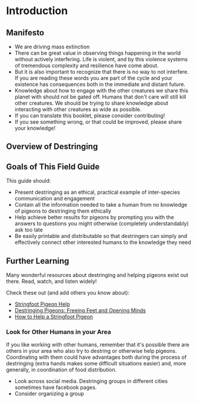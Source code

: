 # Introduction


## Manifesto

- We are driving mass extinction
- There can be great value in observing things happening in the world without actively interfering. Life is violent, and by this violence systems of tremendous complexity and resilience have come about.
- But it is also important to recognize that there is no way to not interfere. If you are reading these words you are part of the cycle and your existence has consequences both in the immediate and distant future.
- Knowledge about how to engage with the other creatures we share this planet with should not be gated off. Humans that don't care will still kill other creatures. We should be trying to share knowledge about interacting with other creatures as wide as possible.
- If you can translate this booklet, please consider contributing!
- If you see something wrong, or that could be improved, please share your knowledge!


## Overview of Destringing


## Goals of This Field Guide

This guide should:

- Present destringing as an ethical, practical example of inter-species communication and engagement
- Contain all the information needed to take a human from no knowledge of pigeons to destringing them ethically
- Help achieve better results for pigeons by prompting you with the answers to questions you might otherwise (completely understandably) ask too late
- Be easily printable and distributable so that destringers can simply and effectively connect other interested humans to the knowledge they need


## Further Learning

Many wonderful resources about destringing and helping pigeons exist out there. Read, watch, and listen widely!

Check these out (and add others you know about):
- [Stringfoot Pigeon Help](https://www.stringfootpigeon.com/destring-101.html)
- [Destringing Pigeons: Freeing Feet and Opening Minds](https://www.pigeonrescue.org/2018/09/11/destringing-pigeons-freeing-feet-and-opening-minds/)
- [How to Help a Stringfoot Pigeon](https://computerlab.io/2020/06/11/how-to-help-a-stringfoot-pigeon/)


### Look for Other Humans in your Area

If you like working with other humans, remember that it's possible there are others in your area who also try to destring or otherwise help pigeons. Coordinating with them could have advantages both during the process of destringing (extra hands makes some difficult situations easier) and, more generally, in coordination of food distribution.

- Look across social media. Destringing groups in different cities sometimes have facebook pages.
- Consider organizing a group